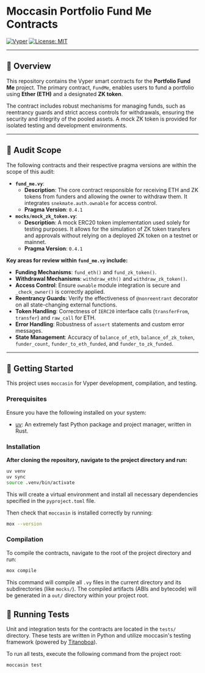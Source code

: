 # Moccasin Portfolio Fund Me Contracts

[![Vyper](https://img.shields.io/badge/Vyper-0.4.1-blue.svg)](https://vyper.readthedocs.io/en/stable/)
[![License: MIT](https://img.shields.io/badge/License-MIT-yellow.svg)](https://opensource.org/licenses/MIT)

---

## 📖 Overview

This repository contains the Vyper smart contracts for the **Portfolio Fund Me** project. The primary contract, `FundMe`, enables users to fund a portfolio using **Ether (ETH)** and a designated **ZK token**.

The contract includes robust mechanisms for managing funds, such as reentrancy guards and strict access controls for withdrawals, ensuring the security and integrity of the pooled assets. A mock ZK token is provided for isolated testing and development environments.

---

## 🔎 Audit Scope

The following contracts and their respective pragma versions are within the scope of this audit:

- **`fund_me.vy`**:
  - **Description**: The core contract responsible for receiving ETH and ZK tokens from funders and allowing the owner to withdraw them. It integrates `snekmate.auth.ownable` for access control.
  - **Pragma Version**: `0.4.1`
- **`mocks/mock_zk_token.vy`**:
  - **Description**: A mock ERC20 token implementation used solely for testing purposes. It allows for the simulation of ZK token transfers and approvals without relying on a deployed ZK token on a testnet or mainnet.
  - **Pragma Version**: `0.4.1`

**Key areas for review within `fund_me.vy` include:**

- **Funding Mechanisms**: `fund_eth()` and `fund_zk_token()`.
- **Withdrawal Mechanisms**: `withdraw_eth()` and `withdraw_zk_token()`.
- **Access Control**: Ensure `ownable` module integration is secure and `_check_owner()` is correctly applied.
- **Reentrancy Guards**: Verify the effectiveness of `@nonreentrant` decorator on all state-changing external functions.
- **Token Handling**: Correctness of `IERC20` interface calls (`transferFrom`, `transfer`) and `raw_call` for ETH.
- **Error Handling**: Robustness of `assert` statements and custom error messages.
- **State Management**: Accuracy of `balance_of_eth`, `balance_of_zk_token`, `funder_count`, `funder_to_eth_funded`, and `funder_to_zk_funded`.

---

## 🚀 Getting Started

This project uses `moccasin` for Vyper development, compilation, and testing.

### Prerequisites

Ensure you have the following installed on your system:

- [uv](https://docs.astral.sh/uv/): An extremely fast Python package and project manager, written in Rust.

### Installation

**After cloning the repository, navigate to the project directory and run:**

```bash
uv venv
uv sync
source .venv/bin/activate
```

This will create a virtual environment and install all necessary dependencies specified in the `pyproject.toml` file.

Then check that `moccasin` is installed correctly by running:

```bash
mox --version
```

### Compilation

To compile the contracts, navigate to the root of the project directory and run:

```bash
mox compile
```

This command will compile all `.vy` files in the current directory and its subdirectories (like `mocks/`). The compiled artifacts (ABIs and bytecode) will be generated in a `out/` directory within your project root.

## 🧪 Running Tests

Unit and integration tests for the contracts are located in the `tests/` directory. These tests are written in Python and utilize moccasin's testing framework (powered by [Titanoboa](https://titanoboa.readthedocs.io/en/latest/)).

To run all tests, execute the following command from the project root:

```bash
moccasin test
```
